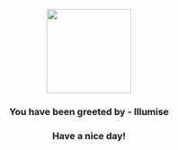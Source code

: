 <p align="center">
            <img src="https://raw.githubusercontent.com/PokeAPI/sprites/master/sprites/pokemon/314.png" width="150" height="150">
          </p>
          <h3 align="center">You have been greeted by - <b>Illumise</b></h3>
          <h3 align="center">Have a nice day!</h3>
        